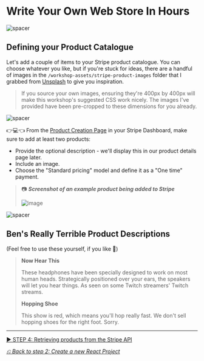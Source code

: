 # Write Your Own Web Store In Hours

![spacer](workshop-assets/readme-images/spacer.png)

## Defining your Product Catalogue

Let's add a couple of items to your Stripe product catalogue. You can choose whatever you like, but if you're stuck for ideas, there are a handful of images in the `/workshop-assets/stripe-product-images` folder that I grabbed from [Unsplash](https://unsplash.com/) to give you inspiration.

> If you source your own images, ensuring they're 400px by 400px will make this workshop's suggested CSS work nicely. The images I've provided have been pre-cropped to these dimensions for you already.

![spacer](workshop-assets/readme-images/spacer.png)

👉💻👈 From the [Product Creation Page](https://dashboard.stripe.com/test/products/create) in your Stripe Dashboard, make sure to add at least two products:

- Provide the optional description - we'll display this in our product details page later.
- Include an image.
- Choose the "Standard pricing" model and define it as a "One time" payment.

> 📷 **_Screenshot of an example product being added to Stripe_**
>
> ![image](workshop-assets/readme-images/stripe-product-create.jpg)

![spacer](workshop-assets/readme-images/spacer.png)

## Ben's Really Terrible Product Descriptions

(Feel free to use these yourself, if you like 🤣)

> **Now Hear This**
>
> These headphones have been specially designed to work on most human heads. Strategically positioned over your ears, the speakers will let you hear things. As seen on some Twitch streamers' Twitch streams.
>
> **Hopping Shoe**
>
> This show is red, which means you'll hop really fast. We don't sell hopping shoes for the right foot. Sorry.


---

[▶️ STEP 4: Retrieving products from the Stripe API](./STEP-4-RETRIEVE-PRODUCTS.md)

_[⎌ Back to step 2: Create a new React Project](./STEP-2-NEW-REACT-PROJECT.md)_
